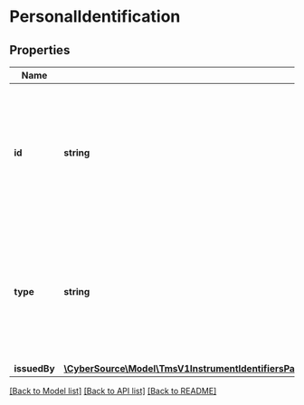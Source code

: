 # PersonalIdentification

## Properties
Name | Type | Description | Notes
------------ | ------------- | ------------- | -------------
**id** | **string** | Customer&#39;s identification number.  **Important**: Contact your TeleCheck representative to learn whether this field is required or optional. | [optional] 
**type** | **string** | Type of personal identification.  **Important**: Contact your TeleCheck representative to learn whether this field is required or optional. | [optional] 
**issuedBy** | [**\CyberSource\Model\TmsV1InstrumentIdentifiersPaymentInstrumentsGet200ResponseEmbeddedBuyerInformationIssuedBy**](TmsV1InstrumentIdentifiersPaymentInstrumentsGet200ResponseEmbeddedBuyerInformationIssuedBy.md) |  | [optional] 

[[Back to Model list]](../README.md#documentation-for-models) [[Back to API list]](../README.md#documentation-for-api-endpoints) [[Back to README]](../README.md)


